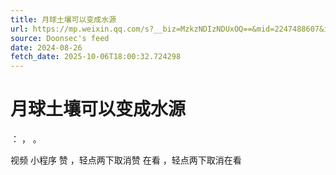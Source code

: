 ```yaml
---
title: 月球土壤可以变成水源
url: https://mp.weixin.qq.com/s?__biz=MzkzNDIzNDUxOQ==&mid=2247488607&idx=5&sn=30ad562a4ef648b245493b1f11e2ebd4
source: Doonsec's feed
date: 2024-08-26
fetch_date: 2025-10-06T18:00:32.724298
---
```


# 月球土壤可以变成水源

：
，
。

视频
小程序
赞
，轻点两下取消赞
在看
，轻点两下取消在看